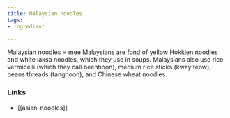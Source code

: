 ```yaml
---
title: Malaysian noodles
tags:
- ingredient

---
```

Malaysian noodles = mee Malaysians are fond of yellow Hokkien noodles and white laksa noodles, which they use in soups. Malaysians also use rice vermicelli (which they call beenhoon), medium rice sticks (kway teow), beans threads (tanghoon), and Chinese wheat noodles.

### Links

* [[asian-noodles]]
